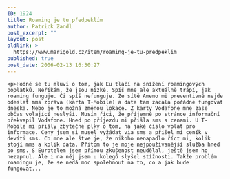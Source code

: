 ```yaml
---
ID: 1924
title: Roaming je tu předpeklím
author: Patrick Zandl
post_excerpt: ""
layout: post
oldlink: >
  https://www.marigold.cz/item/roaming-je-tu-predpeklim
published: true
post_date: 2006-02-13 16:30:27
---
```

	<p>Hodně se tu mluví o tom, jak Eu tlačí na snížení roamingových poplatků. Neříkám, že jsou nízké. Spíš mne ale aktuálně trápí, jak roaming funguje. Či spíš nefunguje. Ze sítě Ameno mi preventivně nejde odeslat mms zpráva (karta T-Mobile) a data tam začala pořádně fungovat dneska. Nebo je to možná změnou lokace. Z karty Vodafone mne zase občas volající neslyší. Musím říci, že příjemně po stránce informační překvapil Vodafone. Hned po příjezdu mi přišla sms s cenami. U T-Mobile mi přišly zbytečné plky o tom, na jaké číslo volat pro informace. Ceny jsem si musel vyžádat via sms a přišel mi ceník v devíti sms. Co mne ale štve je, že nikoho nenapadlo říct mi, kolik stojí mms a kolik data. Přitom to je moje nejpoužívanější služba hned po sms. S Eurotelem jsem přímou zkušenost neudělal, ještě jsem ho nezapnul. Ale i na něj jsem u kolegů slyšel stížnosti. Takže problém roamingu je, že se nedá moc spolehnout na to, co a jak bude fungovat...
</p>